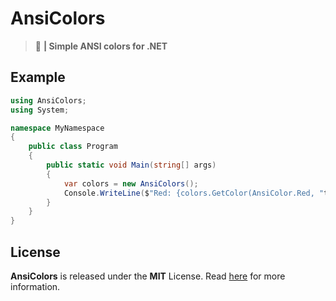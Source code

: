 # AnsiColors
> :bouquet: **| Simple ANSI colors for .NET**

## Example
```cs
using AnsiColors;
using System;

namespace MyNamespace
{
    public class Program
    {
        public static void Main(string[] args)
        {
            var colors = new AnsiColors();
            Console.WriteLine($"Red: {colors.GetColor(AnsiColor.Red, "test")}");
        }
    }
}
```

## License
**AnsiColors** is released under the **MIT** License. Read [here](/LICENSE) for more information.